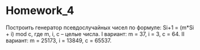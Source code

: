 # Homework_4
Построить генератор псевдослучайных чисел по формуле:
Si+1 = (m*Si + i) mod c,
где m, i, c – целые числа.
I вариант: m = 37, i = 3, c = 64.
II вариант: m = 25173, i = 13849, c = 65537.
 
